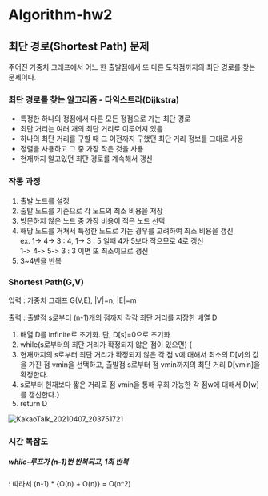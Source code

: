 # Algorithm-hw2
## 최단 경로(Shortest Path) 문제
주어진 가중치 그래프에서 어느 한 출발점에서 또 다른 도착점까지의 최단 경로를 찾는 문제이다.

### 최단 경로를 찾는 알고리즘 - 다익스트라(Dijkstra)
 - 특정한 하나의 정점에서 다른 모든 정점으로 가는 최단 경로
 - 최단 거리는 여러 개의 최단 거리로 이루어져 있음
 - 하나의 최단 거리를 구할 때 그 이전까지 구했던 최단 거리 정보를 그대로 사용
 - 정렬을 사용하고 그 중 가장 작은 것을 사용
 - 현재까지 알고있던 최단 경로를 계속해서 갱신

### 작동 과정
  1. 출발 노드를 설정
  2. 출발 노드를 기준으로 각 노드의 최소 비용을 저장
  3. 방문하지 않은 노드 중 가장 비용이 적은 노드 선택
  4. 해당 노드를 거쳐서 특정한 노드로 가는 경우를 고려하여 최소 비용을 갱신
    <br> ex. 1-> 4-> 3 : 4, 1-> 3 : 5 일때 4가 5보다 작으므로 4로 갱신
         <br>   1-> 4-> 5-> 3 : 3 이면 또 최소이므로 갱신
  5. 3~4번을 반복 

### Shortest Path(G,V)
입력 : 가중치 그래프 G(V,E), |V|=n, |E|=m

출력 : 출발점 s로부터 (n-1)개의 점까지 각각 최단 거리를 저장한 배열 D

1. 배열 D를 infinite로 초기화. 단, D[s]=0으로 초기화
2. while(s로부터의 최단 거리가 확정되지 않은 점이 있으면) {
3. 현재까지의 s로부터 최단 거리가 확정되지 않은 각 점 v에 대해서 최소의 D[v]의 값을 가진 점 vmin을 선택하고, 출발점 s로부터 점 vmin까지의 최단 거리 D[vmin]을 확정한다.
4. s로부터 현재보다 짧은 거리로 점 vmin을 통해 우회 가능한 각 점w에 대해서 D[w]를 갱신한다.}
5.  return D

![KakaoTalk_20210407_203751721](https://user-images.githubusercontent.com/80522538/113864352-c39bba80-97e5-11eb-9740-5fbf13790817.jpg)


### 시간 복잡도

##### while-루프가 (n-1)번 반복되고, 1회 반복

 : 따라서 (n-1) * {O(n) + O(n)} = O(n^2) 
